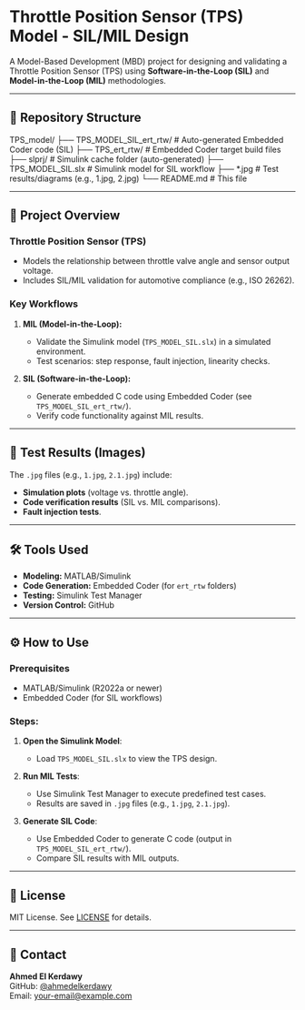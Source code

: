# Throttle Position Sensor (TPS) Model - SIL/MIL Design

A Model-Based Development (MBD) project for designing and validating a Throttle Position Sensor (TPS) using **Software-in-the-Loop (SIL)** and **Model-in-the-Loop (MIL)** methodologies.

---

## 📂 Repository Structure
TPS_model/
├── TPS_MODEL_SIL_ert_rtw/ # Auto-generated Embedded Coder code (SIL)
├── TPS_ert_rtw/ # Embedded Coder target build files
├── slprj/ # Simulink cache folder (auto-generated)
├── TPS_MODEL_SIL.slx # Simulink model for SIL workflow
├── *.jpg # Test results/diagrams (e.g., 1.jpg, 2.jpg)
└── README.md # This file


---

## 🚀 Project Overview
### Throttle Position Sensor (TPS)
- Models the relationship between throttle valve angle and sensor output voltage.
- Includes SIL/MIL validation for automotive compliance (e.g., ISO 26262).

### Key Workflows
1. **MIL (Model-in-the-Loop):**  
   - Validate the Simulink model (`TPS_MODEL_SIL.slx`) in a simulated environment.
   - Test scenarios: step response, fault injection, linearity checks.

2. **SIL (Software-in-the-Loop):**  
   - Generate embedded C code using Embedded Coder (see `TPS_MODEL_SIL_ert_rtw/`).
   - Verify code functionality against MIL results.

---

## 📸 Test Results (Images)
The `.jpg` files (e.g., `1.jpg`, `2.1.jpg`) include:
- **Simulation plots** (voltage vs. throttle angle).
- **Code verification results** (SIL vs. MIL comparisons).
- **Fault injection tests**.

---

## 🛠️ Tools Used
- **Modeling:** MATLAB/Simulink
- **Code Generation:** Embedded Coder (for `ert_rtw` folders)
- **Testing:** Simulink Test Manager
- **Version Control:** GitHub

---

## ⚙️ How to Use
### Prerequisites
- MATLAB/Simulink (R2022a or newer)
- Embedded Coder (for SIL workflows)

### Steps:
1. **Open the Simulink Model**:
   - Load `TPS_MODEL_SIL.slx` to view the TPS design.

2. **Run MIL Tests**:
   - Use Simulink Test Manager to execute predefined test cases.
   - Results are saved in `.jpg` files (e.g., `1.jpg`, `2.1.jpg`).

3. **Generate SIL Code**:
   - Use Embedded Coder to generate C code (output in `TPS_MODEL_SIL_ert_rtw/`).
   - Compare SIL results with MIL outputs.

---

## 📄 License
MIT License. See [LICENSE](LICENSE) for details.

---

## 📧 Contact
**Ahmed El Kerdawy**  
GitHub: [@ahmedelkerdawy](https://github.com/ahmedelkerdawy)  
Email: [your-email@example.com](mailto:your-email@example.com)
